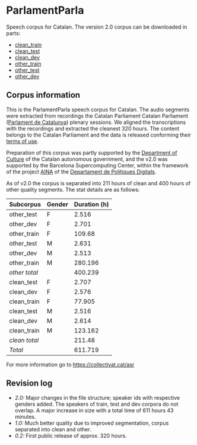# ParlamentParla

Speech corpus for Catalan. The version 2.0 corpus can be downloaded in parts:

* [clean_train](http://laklak.eu/share/clean_train.tar.gz)
* [clean_test](http://laklak.eu/share/clean_test.tar.gz)
* [clean_dev](http://laklak.eu/share/clean_dev.tar.gz)
* [other_train](http://laklak.eu/share/other_train.tar.gz)
* [other_test](http://laklak.eu/share/other_test.tar.gz)
* [other_dev](http://laklak.eu/share/other_dev.tar.gz)

## Corpus information

This is the ParlamentParla speech corpus for Catalan. The audio segments were
extracted from recordings the Catalan Parliament Catalan Parliament 
([Parlament de Catalunya](https://www.parlament.cat/)) plenary sessions. We
aligned the transcriptions with the recordings and extracted the cleanest
320 hours. The content belongs to the Catalan Parliament and the data is 
released conforming their [terms
of use](https://www.parlament.cat/pcat/serveis-parlament/avis-legal/).

Preparation of this corpus was partly supported by the [Department of
Culture](http://cultura.gencat.cat/) of the Catalan autonomous government,
and the v2.0 was supported by the Barcelona Supercomputing Center, within
the framework of the project [AINA](http://aina.gencat.cat/) of the 
[Departament de Polítiques Digitals](https://politiquesdigitals.gencat.cat).

As of v2.0 the corpus is separated into 211 hours of clean and 400 hours of
other quality segments. The stat details are as follows:

| Subcorpus   | Gender   |  Duration (h) |
|-------------|----------|------------|
| other_test  | F        |   2.516    |
| other_dev   | F        |   2.701    |
| other_train | F        |   109.68   |
| other_test  | M        |   2.631    |
| other_dev   | M        |   2.513    |
| other_train | M        |  280.196   |
|*other total*|          |  400.239   |
| clean_test  | F        |   2.707    |
| clean_dev   | F        |   2.576    |
| clean_train | F        |   77.905   |
| clean_test  | M        |   2.516    |
| clean_dev   | M        |   2.614    |
| clean_train | M        |  123.162   |
|*clean total*|          |   211.48   |
|*Total*      |          |  611.719   |

For more information go to <https://collectivat.cat/asr>

## Revision log

* _2.0:_ Major changes in the file structure; speaker ids with respective
genders added. The speakers of train, test and dev corpora do not overlap.
A major increase in size with a total time of 611 hours 43 minutes.
* _1.0:_ Much better quality due to improved segmentation, corpus separated
into clean and other.
* _0.2:_ First public release of approx. 320 hours.
